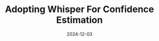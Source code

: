 ---
title: "Adopting Whisper For Confidence Estimation"
collection: publications
category: conferences
permalink: /publication/2024-09-12-conference-2
excerpt: ''
date: 2024-12-03
venue: "ICASSP '25"
status: "Under Review"
# slidesurl: 'http://academicpages.github.io/files/slides2.pdf'
# paperurl: 'https://killshot667.github.io/shabarisnair.github.io/files/concept.pdf'
citation: 'Vaibhav Aggarwal*, Shabari S Nair*, Yash Verma*, Yash Jogi'
---